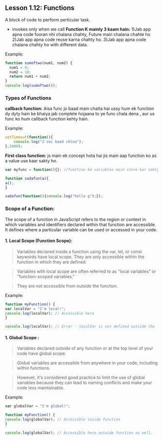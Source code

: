 ## Lesson 1.12: Functions
A block of code to perform perticular task.
- invokes only when we call
**Function K mainly 3 kaam hain:**
1)Jab app apna code fooran nhi chalana chahty, Future main chalana chahte ho
2)Jab app apna code reuse karna chahty ho.
3)Jab app apna code chalana chahty ho with different data.

Example:
```javascript
function sumoftwo(num1, num2) {
  num1 = 9;
  num2 = 10;
  return num1 + num2;
}
console.log(sumoftwo());
```
### Types of Functions
**callback function:** Aisa func jo baad main chalta hai ussy hum ek function dy dyty hain ke bhaiya jab complete hojaana to ye func chala dena , aur us func ko hum callback function kehty hain.

Example:
```javascript
setTimeout(function(){
    console.log("2 sec baad chlna");
},2000);
```
**First class function:** js main ek concept hota hai jis main aap function ko as a value use kaar sakty ho.

```javascript
var myfunc = function(){}; //function ko variables main store kar sakty ho.

function sadafun(a){
a();
}

sadafun(function(){console.log("hello g");});
```
### Scope of a Function:
The scope of a function in JavaScript refers to the region or context in which variables and identifiers declared within that function are accessible. It defines where a particular variable can be used or accessed in your code.

#### 1. Local Scope (Function Scope):

>Variables declared inside a function using the var, let, or const keywords have local scope. They are only accessible within the function in which they are defined.

> Variables with local scope are often referred to as "local variables" or "function-scoped variables."

> They are not accessible from outside the function.

Example:
```javascript
function myFunction() {
var localVar = "I'm local!";
console.log(localVar); // Accessible here
}

console.log(localVar); // Error - localVar is not defined outside the function
```
#### 1. Global Scope :

> Variables declared outside of any function or at the top level of your code have global scope.

> Global variables are accessible from anywhere in your code, including within functions.

> However, it's considered good practice to limit the use of global variables because they can lead to naming conflicts and make your code less maintainable.


Example:
```javascript
var globalVar = "I'm global!";

function myFunction() {
console.log(globalVar); // Accessible inside function
}

console.log(globalVar); // Accessible here outside function as well.
```
